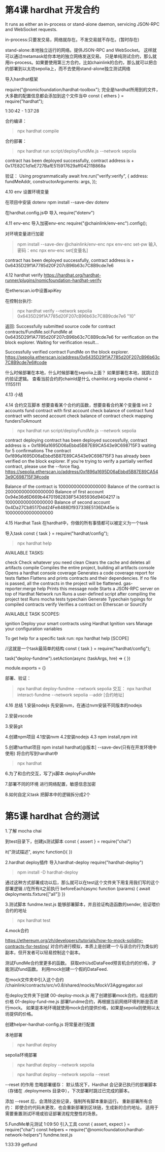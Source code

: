 
# 第4课 hardhat 开发合约
It runs as either an in-process or stand-alone daemon, servicing JSON-RPC and WebSocket requests.

in-process:只要发交易，网络就存在。不发交易就不存在。(暂时存在)

stand-alone:本地独立运行的网络。提供JSON-RPC and WebSocket。
这样就可以通过metamask给你本地的独立网络发送交易。
只是单纯测试合约，那么就用in-process。如果要使用第三方合约，比如chainlink的合约，那么就可以把合约部署到以太坊sepolia上，而不去使用stand-alone独立测试网络

导入hardhat框架

require("@nomicfoundation/hardhat-toolbox");  完全是hardhat所用到的文件，大多数的配置信息都会添加到这个文件当中
const { ethers } = require("hardhat");


1:30:42 - 1:37:28

合约编译：
>npx hardhat compile

合约部署：
>npx hardhat run script/deployFundMe.js --network sepolia


contract has been deployed successfully, contract address is + 0x17E82C1d1eE727BafE515917629aff04211B868a

验证：
Using programmatically
await hre.run("verify:verify", {
        address: fundMeAddr,
        constructorArguments: args,
    });


4.10 env
设置环境变量

在项目中安装 dotenv
npm install --save-dev dotenv

在hardhat.config.js中
导入
require("dotenv")


4.11 env-enc
导入加密env-enc
require("@chainlink/env-enc").config();


对环境变量进行加密
>npm install --save-dev @chainlink/env-enc
>npx env-enc set-pw   输入密码：enc
>npx env-enc set[变量名]

contract has been deployed successfully, contract address is + 0x6435D29f1A7785d20F207cB96b63c7C8B9cde7e6


4.12 hardhat verify
https://hardhat.org/hardhat-runner/plugins/nomicfoundation-hardhat-verify

在etherscan.io中设置apiKey

在控制台执行:
>npx hardhat verify --network sepolia 0x6435D29f1A7785d20F207cB96b63c7C8B9cde7e6 "10"

返回:
Successfully submitted source code for contract
contracts/FundMe.sol:FundMe at 0x6435D29f1A7785d20F207cB96b63c7C8B9cde7e6
for verification on the block explorer. Waiting for verification result...

Successfully verified contract FundMe on the block explorer.
https://sepolia.etherscan.io/address/0x6435D29f1A7785d20F207cB96b63c7C8B9cde7e6#code

什么时候部署在本地，什么时候部署在sepolia上面？
如果部署在本地，就跳过合约验证逻辑。
查看当前合约的chainId是什么 chainlist.org
sepolia chainid = 11155111



4.13 小结

4.14 合约交互脚本
想要查看某个合约的函数，想要查看合约某个变量值
init 2 accounts
fund contract with first account
check balance of contract
fund contract with second account
check balance of contract
check mapping fundersToAmount

>npx hardhat run script/deployFundMe.js --network sepolia

contract deploying
contract has been deployed successfully, contract address is + 0xf896a1695D06aEbbd5B87E89CA543e9C698715F3
waiting for 5 confirmations
The contract 0xf896a1695D06aEbbd5B87E89CA543e9C698715F3 has already been verified on the block explorer. If you're trying to verify a partially verified contract, please use the --force flag.
https://sepolia.etherscan.io/address/0xf896a1695D06aEbbd5B87E89CA543e9C698715F3#code

Balance of the contract is 100000000000000000
Balance of the contract is 200000000000000000
Balance of first account 0x94e36d6D669b44701982838F54365936d9404217 is 100000000000000000
Balance of second account 0x4Da27Cb8517Ddd24Fe8488Df937338E5136DA45e is 100000000000000000


4.15 Hardhat Task
在hardhat中，你做的所有事情都可以被定义为一个task

导入task
const { task } = require("hardhat/config");

>npx hardhat help

AVAILABLE TASKS:

  check                 Check whatever you need
  clean                 Clears the cache and deletes all artifacts
  compile               Compiles the entire project, building all artifacts
  console               Opens a hardhat console
  coverage              Generates a code coverage report for tests
  flatten               Flattens and prints contracts and their dependencies. If no file is passed, all the contracts in the project will be flattened.
  gas-reporter:merge 
  help                  Prints this message
  node                  Starts a JSON-RPC server on top of Hardhat Network
  run                   Runs a user-defined script after compiling the project
  test                  Runs mocha tests
  typechain             Generate Typechain typings for compiled contracts
  verify                Verifies a contract on Etherscan or Sourcify


AVAILABLE TASK SCOPES:

  ignition              Deploy your smart contracts using Hardhat Ignition
  vars                  Manage your configuration variables

To get help for a specific task run: npx hardhat help [SCOPE] <TASK>


//这就是一个task最简单的结构
const { task } = require("hardhat/config");

task("deploy-fundme").setAction(async (taskArgs, hre) => { })

module.exports = {}


部署、验证：
>npx hardhat deploy-fundme --network sepolia
交互：
>npx hardhat interact-fundme --network sepolia --addr [合约地址]

4.16 总结
1.安装nodejs
先安装nvm，在通过nvm安装不同版本的nodejs

2.安装vscode

3.安装git

4.创建npm项目
4.1安装nvm
4.2安装nodejs
4.3 npm install,npm init


5.创建harthat项目
npm install hardhat[@版本] --save-dev(只有在开发环境中使用)
将合约写到hardhat中

>npx hardhat

6.为了和合约交互，写了js脚本 deployFundMe

7.部署不同的环境
进行网络配置，敏感信息加密

8.如何自定义task
把脚本中的逻辑拆分成2个

# 第5课 hardhat 合约测试
1.了解 mocha chai



到test目录下，创建js测试脚本
const { assert } = require("chai")

it("测试描述", async function(){ })


2.hardhat deploy插件
导入hardhat-deploy
require("hardhat-deploy")


>npm install -D hardhat-deploy

通过这种方式部署成功以后，那么就可以在test这个文件夹下用复用我们写的这个部署逻辑
    //在所有it之前执行
    beforeEach(async function (params) {
        await deployments.fixture(["all"])
    })

3.测试脚本
fundme.test.js
能够部署脚本，并且验证构造函数的sender, 验证喂价合约的地址
>npx hardhat test


4.mock合约

https://ethereum.org/zh/developers/tutorials/how-to-mock-solidity-contracts-for-testing/
对合约进行模拟，本质上是创建一个与该合约行为类似的副本，但开发者可以轻易控制这个副本。

测试FundMe合约里更多的函数。
获取ethUsdDataFeed预言机合约的价格，才能测试fund函数。
利用mock创建一个假的DataFeed.

在mock文件夹中引入这个合约
/chainlink/contracts/src/v0.8/shared/mocks/MockV3Aggregator.sol

在deploy文件夹下创建
00-deploy-mock.js  用了创建部署mock合约，给出假的价格
01-deploy-fund-me.js 部署fundme合约，再根据当前网络环境判断是否进行mock。
如果是本地环境就使用mock合约提供价格，如果是sepolia则使用以太坊提供的价格。

创建helper-hardhat-config.js
将常量进行配置

本地部署
>npx hardhat deploy

sepolia环境部署
>npx hardhat deploy --network sepolia

>npx hardhat deploy --network sepolia --reset

--reset 的作用
忽略部署缓存：
默认情况下，Hardhat 会记录已执行的部署脚本（存储在 .deployments 目录中），下次部署时跳过已完成的脚本。

添加 --reset 后，会清除这些记录，强制所有脚本重新运行。
重新部署所有合约：
即使合约代码未更改，也会重新部署到区块链，生成新的合约地址。
适用于需要重置测试环境或验证部署流程完整性的场景。

5.FundMe单元测试
1:09:50
引入工具
const { assert, expect } = require("chai")
const helpers = require("@nomicfoundation/hardhat-network-helpers")
fundme.test.js

1:33:39 getfund